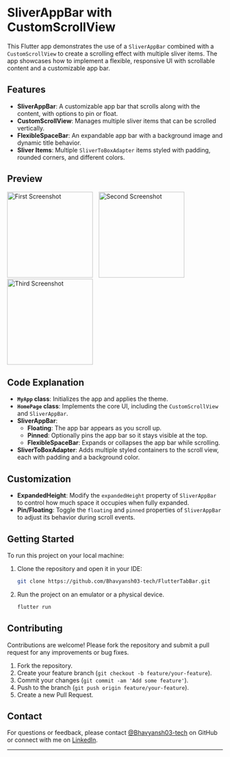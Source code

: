 # SliverAppBar with CustomScrollView

This Flutter app demonstrates the use of a `SliverAppBar` combined with a `CustomScrollView` to create a scrolling effect with multiple sliver items. The app showcases how to implement a flexible, responsive UI with scrollable content and a customizable app bar.

## Features
- **SliverAppBar**: A customizable app bar that scrolls along with the content, with options to pin or float.
- **CustomScrollView**: Manages multiple sliver items that can be scrolled vertically.
- **FlexibleSpaceBar**: An expandable app bar with a background image and dynamic title behavior.
- **Sliver Items**: Multiple `SliverToBoxAdapter` items styled with padding, rounded corners, and different colors.

## Preview
<img src="https://github.com/user-attachments/assets/e2b3583f-218b-4aa6-8f83-b02f451adf83" alt="First Screenshot" style="width: 200px; height: auto; margin-right: 10px;">
<img src="https://github.com/user-attachments/assets/fae136a6-39b2-4913-8861-2cc1c82a006f" alt="Second Screenshot" style="width: 200px; height: auto; margin-right: 10px;">
<img src="https://github.com/user-attachments/assets/7d50c275-3375-4bb6-8708-0ce717e9029d" alt="Third Screenshot" style="width: 200px; height: auto;">

## Code Explanation

- **`MyApp` class**: Initializes the app and applies the theme.
- **`HomePage` class**: Implements the core UI, including the `CustomScrollView` and `SliverAppBar`.
- **SliverAppBar**: 
  - **Floating**: The app bar appears as you scroll up.
  - **Pinned**: Optionally pins the app bar so it stays visible at the top.
  - **FlexibleSpaceBar**: Expands or collapses the app bar while scrolling.
- **SliverToBoxAdapter**: Adds multiple styled containers to the scroll view, each with padding and a background color.

## Customization

- **ExpandedHeight**: Modify the `expandedHeight` property of `SliverAppBar` to control how much space it occupies when fully expanded.
- **Pin/Floating**: Toggle the `floating` and `pinned` properties of `SliverAppBar` to adjust its behavior during scroll events.

## Getting Started

To run this project on your local machine:

1. Clone the repository and open it in your IDE:
   ```bash
   git clone https://github.com/Bhavyansh03-tech/FlutterTabBar.git
   ```
2. Run the project on an emulator or a physical device.
   ```bash
   flutter run
   ```

## Contributing

Contributions are welcome! Please fork the repository and submit a pull request for any improvements or bug fixes.

1. Fork the repository.
2. Create your feature branch (`git checkout -b feature/your-feature`).
3. Commit your changes (`git commit -am 'Add some feature'`).
4. Push to the branch (`git push origin feature/your-feature`).
5. Create a new Pull Request.

## Contact

For questions or feedback, please contact [@Bhavyansh03-tech](https://github.com/Bhavyansh03-tech) on GitHub or connect with me on [LinkedIn](https://www.linkedin.com/in/bhavyansh03/).

---

